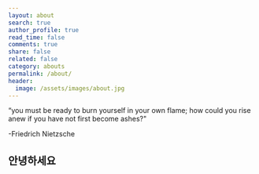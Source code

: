 ```yaml
---
layout: about
search: true
author_profile: true
read_time: false
comments: true
share: false
related: false
category: abouts
permalink: /about/
header:
  image: /assets/images/about.jpg
---
```


“you must be ready to burn yourself in your own flame; how could you rise anew if you have not first become ashes?"

 -Friedrich Nietzsche


## 안녕하세요

